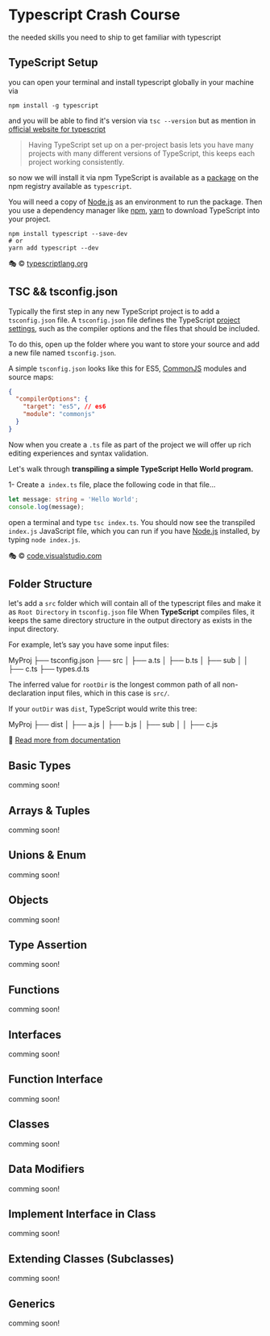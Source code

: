 # Typescript Crash Course
the needed skills you need to ship to get familiar with typescript 

## TypeScript Setup

you can open your terminal and install typescript globally in your machine via 
```shell
npm install -g typescript
```
and you will be able to find it's version via `tsc --version` but as mention in [official website for 
typescript](https://www.typescriptlang.org/download) 

> Having TypeScript set up on a per-project basis lets you have many projects with many different versions of TypeScript, this keeps each project working consistently.

so now we will install it via npm TypeScript is available as a [package](https://www.npmjs.com/package/typescript) on the npm registry available as `typescript`.

You will need a copy of [Node.js](https://nodejs.org/en/) as an environment to run the package. Then you use a dependency manager like [npm](https://www.npmjs.com/), [yarn](https://yarnpkg.com/) to download TypeScript into your project.

```shell
npm install typescript --save-dev
# or 
yarn add typescript --dev
```

🎭 © [typescriptlang.org](https://www.typescriptlang.org/download)

## TSC && tsconfig.json

Typically the first step in any new TypeScript project is to add a `tsconfig.json` file. A `tsconfig.json` file defines the TypeScript [project settings](https://www.typescriptlang.org/docs/handbook/tsconfig-json.html), such as the compiler options and the files that should be included. 

To do this, open up the folder where you want to store your source and add a new file named `tsconfig.json`.

A simple `tsconfig.json` looks like this for ES5, [CommonJS](http://www.commonjs.org/specs/modules/1.0) modules and source maps:

```json 
{
  "compilerOptions": {
    "target": "es5", // es6
    "module": "commonjs"
  }
}
```
Now when you create a `.ts` file as part of the project we will offer up rich editing experiences and syntax validation.

Let's walk through **transpiling a simple TypeScript Hello World program.**  

1- Create a` index.ts` file, place the following code in that file...

```ts 
let message: string = 'Hello World';
console.log(message);
```

open a terminal and type `tsc index.ts`. You should now see the transpiled `index.js` JavaScript file, which you can run if you have [Node.js](https://nodejs.org/) installed, by typing `node index.js`.

🎭 © [code.visualstudio.com](https://code.visualstudio.com/docs/typescript/typescript-compiling)

## Folder Structure

let's add a `src` folder which will contain all of the typescript files and make it as `Root Directory` in `tsconfig.json` file When **TypeScript** compiles files, it keeps the same directory structure in the output directory as exists in the input directory.

For example, let’s say you have some input files:

MyProj
├── tsconfig.json
├── src
│   ├── a.ts
│   ├── b.ts
│   ├── sub
│   │   ├── c.ts
├── types.d.ts

The inferred value for `rootDir` is the longest common path of all non-declaration input files, which in this case is `src/`.

If your `outDir` was `dist`, TypeScript would write this tree:

MyProj
├── dist
│   ├── a.js
│   ├── b.js
│   ├── sub
│   │   ├── c.js

🔗 [Read more from documentation](https://www.typescriptlang.org/tsconfig#rootDir)

## Basic Types

comming soon!

## Arrays & Tuples

comming soon!

## Unions & Enum

comming soon!

## Objects

comming soon!

## Type Assertion

comming soon!

## Functions

comming soon!

## Interfaces

comming soon!

## Function Interface

comming soon!

## Classes

comming soon!

## Data Modifiers

comming soon!

## Implement Interface in Class

comming soon!

## Extending Classes (Subclasses)

comming soon!

## Generics

comming soon!
